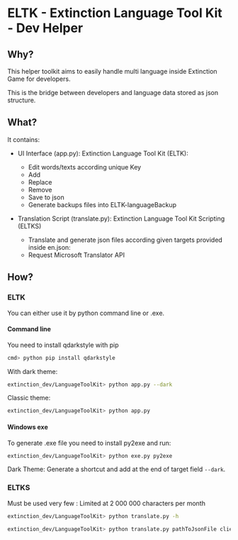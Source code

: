 # ELTK - Extinction Language Tool Kit - Dev Helper

## Why?

This helper toolkit aims to easily handle multi language inside Extinction Game for developers.

This is the bridge between developers and language data stored as json structure.


## What?

It contains:

- UI Interface (app.py): Extinction Language Tool Kit (ELTK):
  - Edit words/texts according unique Key
  - Add
  - Replace
  - Remove
  - Save to json
  - Generate backups files into ELTK-languageBackup
  
- Translation Script (translate.py): Extinction Language Tool Kit Scripting (ELTKS)
  - Translate and generate json files according given targets provided inside en.json:
  - Request Microsoft Translator API


## How?
### ELTK

You can either use it by python command line or .exe.

#### Command line
You need to install qdarkstyle with pip

```bash
cmd> python pip install qdarkstyle 
```

With dark theme:

```bash
extinction_dev/LanguageToolKit> python app.py --dark 
```

Classic theme:

```bash
extinction_dev/LanguageToolKit> python app.py 
```

#### Windows exe
To generate .exe file you need to install py2exe and run:

```bash
extinction_dev/LanguageToolKit> python exe.py py2exe
```

Dark Theme: Generate a shortcut and add at the end of target field `--dark`.


### ELTKS
Must be used very few : Limited at 2 000 000 characters per month

```bash
extinction_dev/LanguageToolKit> python translate.py -h
```

```bash
extinction_dev/LanguageToolKit> python translate.py pathToJsonFile clientID clientSecret
```